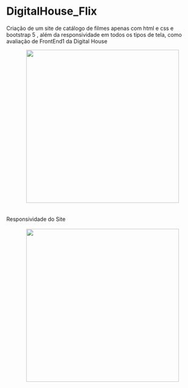 # DigitalHouse_Flix
Criação de um site de catálogo de filmes apenas com html e css e bootstrap 5 , além da responsividade em todos os tipos de tela, como avaliação de FrontEnd1 da Digital House
<div align="center">
<img src="https://github.com/DeniseMelo/DigitalHouse_Flix/blob/main/gifs/Peek%2014-06-2022%2013-55.gif" width="400px" height= "400px" />
</div>
<br>
<br>
Responsividade do Site
<br>
<br>
<div align="center">
<img src="gifs/Peek 14-06-2022 14-02.gif" width="400px" height = "400px" />
</div>

